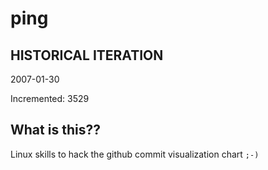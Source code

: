 # ping

## HISTORICAL ITERATION
2007-01-30

Incremented: 3529

## What is this?? 
Linux skills to hack the github commit visualization chart `;-)`
